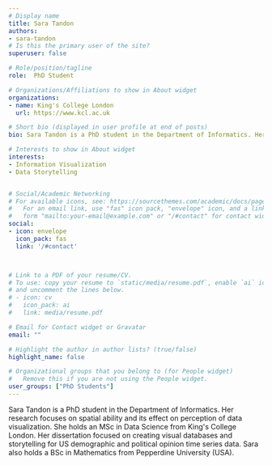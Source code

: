 ```yaml
---
# Display name
title: Sara Tandon
authors:
- sara-tandon
# Is this the primary user of the site?
superuser: false

# Role/position/tagline
role:  PhD Student

# Organizations/Affiliations to show in About widget
organizations:
- name: King's College London
  url: https://www.kcl.ac.uk

# Short bio (displayed in user profile at end of posts)
bio: Sara Tandon is a PhD student in the Department of Informatics. Her research focuses on spatial ability and its effect on perception of data visualization. 

# Interests to show in About widget
interests:
- Information Visualization
- Data Storytelling


# Social/Academic Networking
# For available icons, see: https://sourcethemes.com/academic/docs/page-builder/#icons
#   For an email link, use "fas" icon pack, "envelope" icon, and a link in the
#   form "mailto:your-email@example.com" or "/#contact" for contact widget.
social:
- icon: envelope
  icon_pack: fas
  link: '/#contact'



# Link to a PDF of your resume/CV.
# To use: copy your resume to `static/media/resume.pdf`, enable `ai` icons in `params.toml`, 
# and uncomment the lines below.
# - icon: cv
#   icon_pack: ai
#   link: media/resume.pdf

# Email for Contact widget or Gravatar
email: ""

# Highlight the author in author lists? (true/false)
highlight_name: false

# Organizational groups that you belong to (for People widget)
#   Remove this if you are not using the People widget.
user_groups: ["PhD Students"]
---
```


Sara Tandon is a PhD student in the Department of Informatics. Her research focuses on spatial ability and its effect on perception of data visualization. She holds an MSc in Data Science from King's College London. Her dissertation focused on creating visual databases and storytelling for US demographic and political opinion time series data. Sara also holds a BSc in Mathematics from Pepperdine University (USA).

